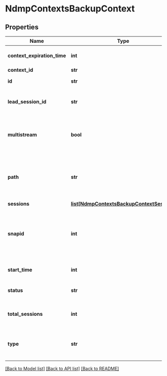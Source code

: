# NdmpContextsBackupContext

## Properties
Name | Type | Description | Notes
------------ | ------------- | ------------- | -------------
**context_expiration_time** | **int** | Context expiration time | [optional] 
**context_id** | **str** | Context ID | [optional] 
**id** | **str** | Unique display id. | [optional] 
**lead_session_id** | **str** | The leading session in the backup or restore | [optional] 
**multistream** | **bool** | Indicating a multi-stream backup or restore operation | [optional] 
**path** | **str** | The directory of the backup. This is not applicable to restore contexts. | [optional] 
**sessions** | [**list[NdmpContextsBackupContextSession]**](NdmpContextsBackupContextSession.md) |  | [optional] 
**snapid** | **int** | Snapshot ID reserved for the context. This is not applicable to restore contexts. | [optional] 
**start_time** | **int** | Context creation time | [optional] 
**status** | **str** | Whether the context is active. | [optional] 
**total_sessions** | **int** | The number of sessions in the context | [optional] 
**type** | **str** | Type of context; It can be bre, backup, and restore | [optional] 

[[Back to Model list]](../README.md#documentation-for-models) [[Back to API list]](../README.md#documentation-for-api-endpoints) [[Back to README]](../README.md)


